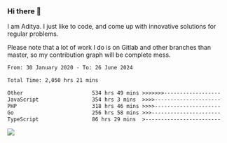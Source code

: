 ### Hi there 👋

I am Aditya. I just like to code, and come up with innovative solutions for regular problems.

Please note that a lot of work I do is on Gitlab and other branches than master, so my contribution graph will be complete mess.

<!--START_SECTION:waka-->

```txt
From: 30 January 2020 - To: 26 June 2024

Total Time: 2,050 hrs 21 mins

Other                      534 hrs 49 mins >>>>>>>------------------   26.08 %
JavaScript                 354 hrs 3 mins  >>>>---------------------   17.27 %
PHP                        318 hrs 46 mins >>>>---------------------   15.55 %
Go                         256 hrs 58 mins >>>----------------------   12.53 %
TypeScript                 86 hrs 29 mins  >------------------------   04.22 %
```

<!--END_SECTION:waka-->

![](https://komarev.com/ghpvc/?username=BrainBuzzer)
